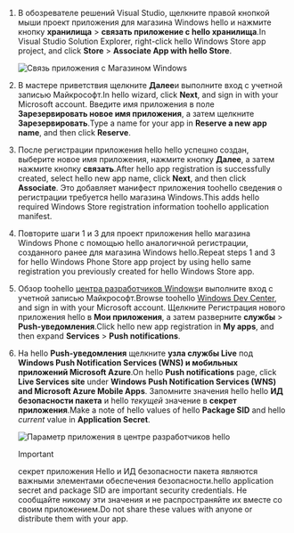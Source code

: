 
1. <span data-ttu-id="4db72-101">В обозревателе решений Visual Studio, щелкните правой кнопкой мыши проект приложения для магазина Windows hello и нажмите кнопку **хранилища** > **связать приложение с hello хранилища**.</span><span class="sxs-lookup"><span data-stu-id="4db72-101">In Visual Studio Solution Explorer, right-click hello Windows Store app project, and click **Store** > **Associate App with hello Store**.</span></span>

    ![Связь приложения с Магазином Windows](./media/app-service-mobile-register-wns/notification-hub-associate-win8-app.png)
2. <span data-ttu-id="4db72-103">В мастере приветствия щелкните **Далее**и выполните вход с учетной записью Майкрософт.</span><span class="sxs-lookup"><span data-stu-id="4db72-103">In hello wizard, click **Next**, and sign in with your Microsoft account.</span></span> <span data-ttu-id="4db72-104">Введите имя приложения в поле **Зарезервировать новое имя приложения**, а затем щелкните **Зарезервировать**.</span><span class="sxs-lookup"><span data-stu-id="4db72-104">Type a name for your app in **Reserve a new app name**, and then click **Reserve**.</span></span>
3. <span data-ttu-id="4db72-105">После регистрации приложения hello hello успешно создан, выберите новое имя приложения, нажмите кнопку **Далее**, а затем нажмите кнопку **связать**.</span><span class="sxs-lookup"><span data-stu-id="4db72-105">After hello app registration is successfully created, select hello new app name, click **Next**, and then click **Associate**.</span></span> <span data-ttu-id="4db72-106">Это добавляет манифест приложения toohello сведения о регистрации требуется hello магазина Windows.</span><span class="sxs-lookup"><span data-stu-id="4db72-106">This adds hello required Windows Store registration information toohello application manifest.</span></span>
4. <span data-ttu-id="4db72-107">Повторите шаги 1 и 3 для проект приложения hello магазина Windows Phone с помощью hello аналогичной регистрации, созданного ранее для магазина Windows hello.</span><span class="sxs-lookup"><span data-stu-id="4db72-107">Repeat steps 1 and 3 for hello Windows Phone Store app project by using hello same registration you previously created for hello Windows Store app.</span></span>  
5. <span data-ttu-id="4db72-108">Обзор toohello [центра разработчиков Windows](https://dev.windows.com/en-us/overview)и выполните вход с учетной записью Майкрософт.</span><span class="sxs-lookup"><span data-stu-id="4db72-108">Browse toohello [Windows Dev Center](https://dev.windows.com/en-us/overview), and sign in with your Microsoft account.</span></span> <span data-ttu-id="4db72-109">Щелкните Регистрация нового приложения hello в **Мои приложения**, а затем разверните **службы** > **Push-уведомления**.</span><span class="sxs-lookup"><span data-stu-id="4db72-109">Click hello new app registration in **My apps**, and then expand **Services** > **Push notifications**.</span></span>
6. <span data-ttu-id="4db72-110">На hello **Push-уведомления** щелкните **узла службы Live** под **Windows Push Notification Services (WNS) и мобильных приложений Microsoft Azure**.</span><span class="sxs-lookup"><span data-stu-id="4db72-110">On hello **Push notifications** page, click **Live Services site** under **Windows Push Notification Services (WNS) and Microsoft Azure Mobile Apps**.</span></span> <span data-ttu-id="4db72-111">Запомните значения hello hello **ИД безопасности пакета** и hello *текущей* значение в **секрет приложения**.</span><span class="sxs-lookup"><span data-stu-id="4db72-111">Make a note of hello values of hello **Package SID** and hello *current*  value in **Application Secret**.</span></span> 

    ![Параметр приложения в центре разработчиков hello](./media/app-service-mobile-register-wns/mobile-services-win8-app-push-auth.png)

   > [!IMPORTANT]
   > <span data-ttu-id="4db72-113">секрет приложения Hello и ИД безопасности пакета являются важными элементами обеспечения безопасности.</span><span class="sxs-lookup"><span data-stu-id="4db72-113">hello application secret and package SID are important security credentials.</span></span> <span data-ttu-id="4db72-114">Не сообщайте никому эти значения и не распространяйте их вместе со своим приложением.</span><span class="sxs-lookup"><span data-stu-id="4db72-114">Do not share these values with anyone or distribute them with your app.</span></span>
   >
   >

